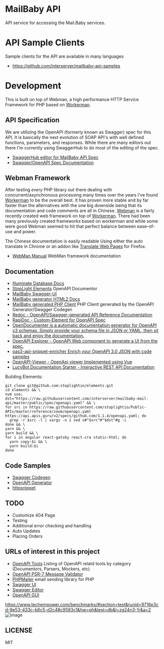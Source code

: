# MailBaby API

API service for accessing the Mail.Baby services.

# API Sample Clients

Sample clients for the API are available in many languages

* https://github.com/interserver/mailbaby-api-samples

# Development

This is built on top of Webman, a high performance HTTP Service Framework for PHP based on [Workerman](https://github.com/walkor/workerman).

## API Specification

We are utilizing the OpenAPI (formerly known as Swagger) spec for this API.  It is basically the next evolution of SOAP API's with well defined functions, parameters, and responses.  While there are many editors out there I'm currently using SwaggerHub to do most of the editing of the spec.

* [SwaggerHub editor for MailBaby API Spec](https://app.swaggerhub.com/apis/InterServer/MailBaby/1.0.0)
* [Swagger/OpenAPI Spec Documentation](https://swagger.io/docs/specification/describing-responses/)

## Webman Framework

After testing *every* PHP library out there dealing with concurrent/asynchronous processing many times over the years I've found [Workerman](https://github.com/walkor/workerman) to be the overall best.  It has proven more stable and by far faster than the alternatives with the one big downside being that its documentation and code comments are all in Chinese.  [Webman](https://github.com/walkor/webman) is a fairly recently created web framework on top of [Workerman](https://github.com/walkor/workerman).  There had been many previously created frameworks based on workerman and while some were good Webman seemed to hit that perfect balance between ease-of-use and power.

The Chinese documentation is easily readable Using either the auto translate in Chrome or an addon like [Translate Web Pages](https://addons.mozilla.org/en-US/firefox/addon/traduzir-paginas-web/) for Firefox.

* [WebMan Manual](https://www.workerman.net/doc/webman) WebMan framework documentation

## Documentation

* [Illuminate Database Docs](https://laravel.com/docs/8.x/queries)
* [StopLight Elements](https://github.com/stoplightio/elements) OpenAPI Documentor
* [MailBaby Swagger-UI](https://api.mailbaby.net/doc/index.html)
* [MailBaby generator HTML2  Docs](https://mystage.interserver.net/html2/)
* [MailBaby generated PHP Client](https://github.com/interserver/mailbaby-client-php) PHP Client generated by the OpenAPI Generator/Swagger Codegen
* [Redoc - OpenAPI/Swagger-generated API Reference Documentation](https://github.com/Redocly/redoc)
* [RapiDoc - Custom-Element for OpenAPI Spec](https://github.com/mrin9/RapiDoc)
* [OpenDocumenter is a automatic documentation generator for OpenAPI v3 schemas. Simply provide your schema file in JSON or YAML, then sit back and enjoy the documentation. ](https://github.com/ouropencode/OpenDocumenter)
* [OpenAPI Explorer - OpenAPI Web component to generate a UI from the spec.](https://github.com/Rhosys/openapi-explorer)
* [oas3-api-snippet-enricher Enrich your OpenAPI 3.0 JSON with code samples ](https://github.com/cdwv/oas3-api-snippet-enricher/)
* [OpenAPI-Viewer - OpenApi viewer Implemented using Vue](https://github.com/mrin9/OpenAPI-Viewer)
* [LucyBot Documentation Starter - Interactive REST API Documentation ](https://github.com/LucyBot-Inc/documentation-starter)


Building Elements:

```
git clone git@github.com:stoplightio/elements.git
cd elements && \
nvm use; 
dst="https://raw.githubusercontent.com/interserver/mailbaby-mail-api/master/public/spec/openapi.yaml" && \
for src in https://raw.githubusercontent.com/stoplightio/Public-APIs/master/reference/zoom/openapi.yaml https://api.apis.guru/v2/specs/github.com/1.1.4/openapi.yaml; do
  grep -r $src -l | xargs -n 1 sed s#"$src"#"$dst"#g -i
done && \
yarn && \
yarn build && \
for i in angular react-gatsby react-cra static-html; do
  yarn copy:$i && \
  yarn build:$i
done
```

## Code Samples

* [Swagger Codegen](https://github.com/swagger-api/swagger-codegen)
* [OpenAPI Generator](https://github.com/OpenAPITools/openapi-generator/)
* [httpsnippet](https://github.com/detain/httpsnippet)

## TODO

* Customize 404 Page
* Testing
* Additional error checking and handling
* Auto Updates
* Placing Orders

## URLs of interest in this project

* [OpenAPI Tools](https://openapi.tools/) Listing of OpenAPI relatd tools by category (Documentors, Parsers, Mockers, etc)
* [OpenAPI PSR-7 Message Validator](https://github.com/thephpleague/openapi-psr7-validator)
* [PHPMailer](https://github.com/PHPMailer/PHPMailer/) email sending library for PHP
* [Swagger UI](https://github.com/swagger-api/swagger-ui)
* [Swagger Editor](https://github.com/swagger-api/swagger-editor)
* [OpenAPI GUI](https://github.com/Mermade/openapi-gui)


https://www.techempower.com/benchmarks/#section=test&runid=9716e3cd-9e53-433c-b6c5-d2c48c9593c1&hw=ph&test=db&l=zg24n3-1r&a=2
![image](https://user-images.githubusercontent.com/6073368/96447814-120fc980-1245-11eb-938d-6ea408716c72.png)

## LICENSE

MIT
